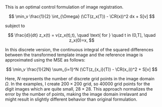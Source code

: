 This is an optimal control formulation of image registration.

$$
\min_v \frac{1}{2} \int_{\Omega} (\CT(z_x(T)) - \CR(x))^2 dx + S[v]
$$

subject to 

$$
\frac{d}{dt} z_x(t) = v(z_x(t),t), \quad \text{ for } \quad t in (0,T], \quad z_x(0)=x,
$$

In this discrete version, the continuous integral of the squared differences between the transformed template image and the reference image is approximated using the MSE as follows:

$$
\min_v \frac{1}{2N} \sum_{i=1}^N (\CT(z_{x_i}(T)) - \CR(x_i))^2 + S[v]
$$

Here, $N$ represents the number of discrete grid points in the image domain $\Omega$. In the examples, I create $200 \times 200$ grid, so $40000$ grid points for the digit images which are quite small, $28 \times 28$. This approach normalizes the error by the number of points, making the image domain irrelavant and might result in slightly different behavior than original formulation.



